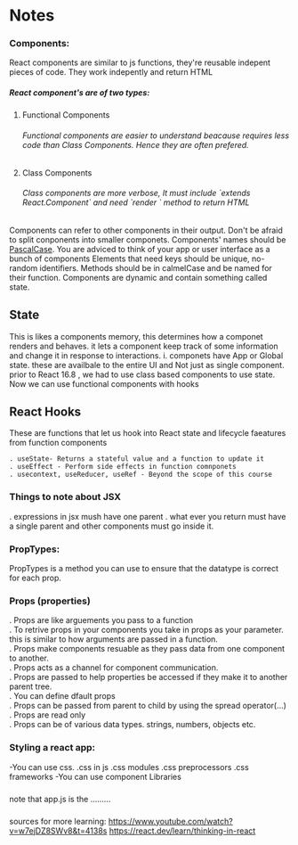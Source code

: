 <h1>Notes</h1>
<h3>Components:</h3>
<article>

<p>React components are similar to js functions, they're reusable indepent pieces of code. They work indepently and return HTML</p>

 <h5>React component's are of two types:</h5>

 <ol>
    <li>Functional Components</li>
    <h6>Functional components are easier to understand beacause requires less code than Class Components. Hence they are often prefered.</h6>
    <li>Class Components</li>
   <h6>Class components are more verbose, It must include `extends React.Component` and need  `render ` method to return HTML</h6>
  </ol>

<p>
Components can refer to other components in their output. Don't be afraid to split conponents into smaller componets.
Components' names should be <a href="https://www.theserverside.com/definition/Pascal-case"> PascalCase</a>.
You are adviced to think of your app or user interface as a bunch of components 
Elements that need keys should be unique, no-random identifiers.
Methods should be in calmelCase and be named for their function.
Components are dynamic and contain something called state.</p>
   <h2>State</h2>
   This is likes a components memory, this determines how a componet renders and behaves. it lets a component keep track of some information and change it in response to interactions. 
    i. componets have App or Global state. these are availbale to the entire UI and Not just as single component.
    prior to React 16.8 , we had to use class based components to use state. 
    Now we can use functional components with hooks
  <h2>React Hooks</h2>
       <p>These are functions that let us hook into React state and lifecycle faeatures from function components</p>

    . useState- Returns a stateful value and a function to update it
    . useEffect - Perform side effects in function comnponets 
    . usecontext, useReducer, useRef - Beyond the scope of this course
    
 

<h3>Things to note about JSX</h3>
 . expressions in jsx mush have one parent
 . what ever you return must have a single parent and other components must go inside it.


<h3>PropTypes:</h3>
  PropTypes is a method you can use to ensure that the datatype is correct for each prop.


<h3>Props (properties)</h3>
  
  
   . Props are like arguements you pass to a function<br>
   . To retrive props in your components you take in props as your parameter. this is similar to how arguments are passed in a function.<br>
   . Props make components resuable as they pass data from one component to another.<br>
   . Props acts as a channel for component communication.<br>
   . Props are passed to help properties be accessed if they make it to another parent tree.<br>
   . You can define dfault props<br>
   . Props can be passed from parent to child by using the spread operator(...)<br>
   . Props are read only<br>
   . Props can be of various data types. strings, numbers, objects etc. <br>
   

<h3>Styling a react app:</h3>
   -You can use css.
     .css in js
     .css modules
     .css preprocessors
     .css frameworks
   -You can use component Libraries
    
###
note that app.js is the .........
###

sources for more learning:
https://www.youtube.com/watch?v=w7ejDZ8SWv8&t=4138s
https://react.dev/learn/thinking-in-react

</article>